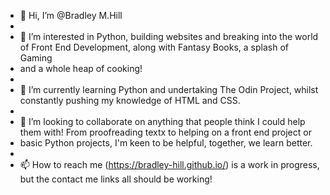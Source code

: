 - 👋 Hi, I’m @Bradley M.Hill
-
- 👀 I’m interested in Python, building websites and breaking into the world of Front End Development, along with Fantasy Books, a splash of Gaming
- and a whole heap of cooking!
-
- 🌱 I’m currently learning Python and undertaking The Odin Project, whilst constantly pushing my knowledge of HTML and CSS.
-
- 💞️ I’m looking to collaborate on anything that people think I could help them with! From proofreading textx to helping on a front end project or
- basic Python projects, I'm keen to be helpful, together, we learn better.
-
- 📫 How to reach me (https://bradley-hill.github.io/) is a work in progress, but the contact me links all should be working!

<!---
Bradley-Hill/Bradley-Hill is a ✨ special ✨ repository because its `README.md` (this file) appears on your GitHub profile.
You can click the Preview link to take a look at your changes.
--->
